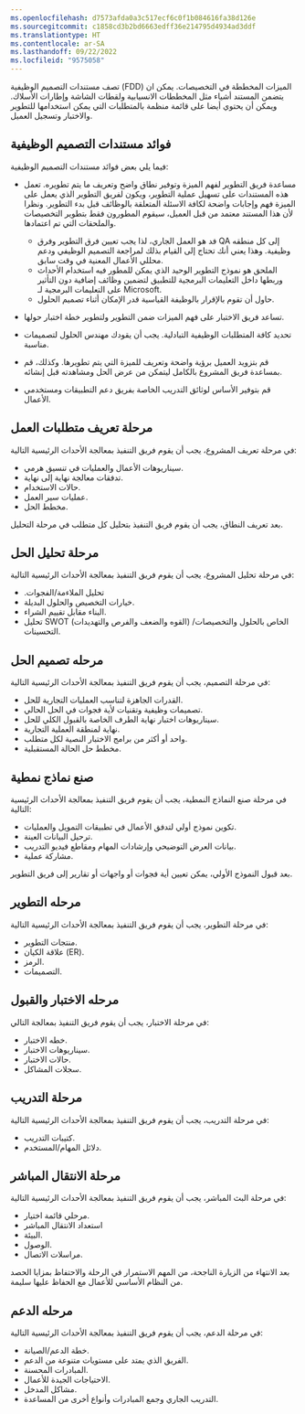 ```yaml
---
ms.openlocfilehash: d7573afda0a3c517ecf6c0f1b084616fa38d126e
ms.sourcegitcommit: c1858cd3b2bd6663edff36e214795d4934ad3ddf
ms.translationtype: HT
ms.contentlocale: ar-SA
ms.lasthandoff: 09/22/2022
ms.locfileid: "9575058"
---
```


تصف مستندات التصميم الوظيفية (FDD) الميزات المخططة في التخصيصات. يمكن ان يتضمن المستند أشياء مثل المخططات الانسيابية ولقطات الشاشة وإطارات الأسلاك. ويمكن أن يحتوي أيضا على قائمة منظمة بالمتطلبات التي يمكن استخدامها للتطوير والاختبار وتسجيل العميل.
 
## <a name="benefits-of-functional-design-documents"></a>فوائد مستندات التصميم الوظيفية

فيما يلي بعض فوائد مستندات التصميم الوظيفية:

- مساعدة فريق التطوير لفهم الميزة وتوفير نطاق واضح وتعريف ما يتم تطويره. تعمل هذه المستندات على تسهيل عملية التطوير، ويكون لفريق التطوير الذي يعمل على الميزة فهم وإجابات واضحة لكافة الاسئلة المتعلقة بالوظائف قبل بدء التطوير. ونظرا لأن هذا المستند معتمد من قبل العميل، سيقوم المطورون فقط بتطوير التخصيصات والملحقات التي تم اعتمادها.

    - فد هو العمل الجاري، لذا يجب تعيين فرق التطوير وفرق QA إلى كل منطقه وظيفية. وهذا يعني أنك تحتاج إلى القيام بذلك لمراجعة التصميم الوظيفي ودعم محللي الأعمال المعنية في وقت سابق.
    - الملحق هو نموذج التطوير الوحيد الذي يمكن للمطور فيه استخدام الأحداث وربطها داخل التعليمات البرمجية للتطبيق لتضمين وظائف إضافية دون التأثير على التعليمات البرمجية لـ Microsoft.
    - حاول أن تقوم بالإقرار بالوظيفة القياسية قدر الإمكان أثناء تصميم الحلول.
- تساعد فريق الاختبار على فهم الميزات ضمن التطوير ولتطوير خطة اختبار حولها. 
- تحديد كافة المتطلبات الوظيفية التبادلية. يجب أن يقودك مهندس الحلول لتصميمات مناسبة.
- قم بتزويد العميل برؤية واضحة وتعريف للميزة التي يتم تطويرها. وكذلك، قم بمساعدة فريق المشروع بالكامل ليتمكن من عرض الحل ومشاهدته قبل إنشائه. 
- قم بتوفير الأساس لوثائق التدريب الخاصة بفريق دعم التطبيقات ومستخدمي الأعمال.

## <a name="business-requirement-definition-phase"></a>مرحلة تعريف متطلبات العمل

في مرحلة تعريف المشروع، يجب أن يقوم فريق التنفيذ بمعالجة الأحداث الرئيسية التالية:

- سيناريوهات الأعمال والعمليات في تنسيق هرمي.
- تدفقات معالجة نهاية إلى نهاية.
- حالات الاستخدام.
- عمليات سير العمل.
- مخطط الحل.

بعد تعريف النطاق، يجب أن يقوم فريق التنفيذ بتحليل كل متطلب في مرحلة التحليل.

## <a name="solution-analysis-phase"></a>مرحلة تحليل الحل
في مرحلة تحليل المشروع، يجب أن يقوم فريق التنفيذ بمعالجة الأحداث الرئيسية التالية:

- ‏‫تحليل الملاءمة/الفجوات.
- خيارات التخصيص والحلول البديلة.
- البناء مقابل تقييم الشراء.
- تحليل SWOT (القوه والضعف والفرص والتهديدات) الخاص بالحلول والتخصيصات/التحسينات.

## <a name="solution-design-phase"></a>مرحله تصميم الحل

في مرحلة التصميم، يجب أن يقوم فريق التنفيذ بمعالجة الأحداث الرئيسية التالية:

- القدرات الجاهزة لتناسب العمليات التجارية للحل.
- تصميمات وظيفية وتقنيات لأية فجوات في الحل الحالي.
- سيناريوهات اختبار نهاية الطرف الخاصة بالقبول الكلي للحل.
- نهاية لمنطقة العملية التجارية.
- واحد أو أكثر من برامج الاختبار النصية لكل متطلب.
- مخطط حل الحالة المستقبلية.

## <a name="prototyping"></a>صنع نماذج نمطية
في مرحلة صنع النماذج النمطية، يجب أن يقوم فريق التنفيذ بمعالجة الأحداث الرئيسية التالية:

- تكوين نموذج أولي لتدفق الأعمال في تطبيقات التمويل والعمليات.
- ترحيل البيانات العينة.
- بيانات العرض التوضيحي وإرشادات المهام ومقاطع فيديو التدريب.
- مشاركة عملية.
 
بعد قبول النموذج الأولي، يمكن تعيين أية فجوات أو واجهات أو تقارير إلى فريق التطوير.

## <a name="development-phase"></a>مرحله التطوير
في مرحلة التطوير، يجب أن يقوم فريق التنفيذ بمعالجة الأحداث الرئيسية التالية:

- منتجات التطوير.
- علاقة الكيان (ER).
- الرمز.
- التصميمات.

## <a name="testing-and-acceptance-phase"></a>مرحله الاختبار والقبول 
في مرحلة الاختبار، يجب أن يقوم فريق التنفيذ بمعالجة التالي:

- خطه الاختبار.
- سيناريوهات الاختبار.
- حالات الاختبار.
- سجلات المشاكل.

## <a name="training-phase"></a>مرحلة التدريب 
في مرحلة التدريب، يجب أن يقوم فريق التنفيذ بمعالجة الأحداث الرئيسية التالية:

- كتيبات التدريب.
- دلائل المهام/المستخدم. 

## <a name="go-live-phase"></a>مرحلة الانتقال المباشر
في مرحلة البث المباشر، يجب أن يقوم فريق التنفيذ بمعالجة الأحداث الرئيسية التالية:

- مرحلي قائمة اختيار.
- استعداد الانتقال المباشر
- البيئة.
- الوصول.
- مراسلات الاتصال.

بعد الانتهاء من الزيارة الناجحة، من المهم الاستمرار في الرحلة والاحتفاظ بمزايا الحصد من النظام الأساسي للأعمال مع الحفاظ عليها سليمة.

## <a name="support-phase"></a>مرحله الدعم 
في مرحلة الدعم، يجب أن يقوم فريق التنفيذ بمعالجة الأحداث الرئيسية التالية:

- خطة الدعم/الصيانة.
- الفريق الذي يمتد على مستويات متنوعة من الدعم.
- المبادرات المحسنة.
- الاحتياجات الجيدة للأعمال. 
- مشاكل المدخل.
- التدريب الجاري وجمع المبادرات وأنواع أخرى من المساعدة.

 
